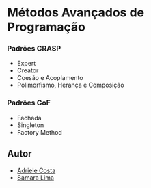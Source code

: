 ﻿# Métodos Avançados de Programação

### Padrões GRASP

- Expert
- Creator
- Coesão e Acoplamento
- Polimorfismo, Herança e Composição

### Padrões GoF

- Fachada
- Singleton
- Factory Method

## Autor

- [Adriele Costa](https://br.linkedin.com/in/adriele-costa-10474b183)
- [Samara Lima](https://www.linkedin.com/in/samara-lima-50a10013a/)
